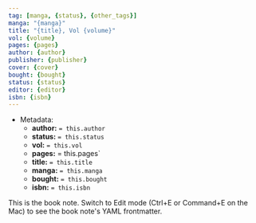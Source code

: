 ```yaml
---
tag: [manga, {status}, {other_tags}]
manga: "{manga}"
title: "{title}, Vol {volume}"
vol: {volume}
pages: {pages}
author: {author}
publisher: {publisher}
cover: {cover}
bought: {bought}
status: {status}
editor: {editor}
isbn: {isbn}
---
```


- Metadata:
    - **author:** `= this.author`
    - **status:** `= this.status`
    - **vol:** `= this.vol`
    - **pages:** = this.pages`
    - **title:** `= this.title`
    - **manga:** `= this.manga`
    - **bought:** `= this.bought`
    - **isbn:** `= this.isbn`


This is the book note. Switch to Edit mode (Ctrl+E or Command+E on the Mac) to see the book note's YAML frontmatter.